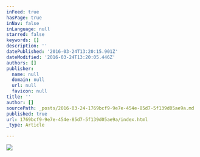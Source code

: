 ```yaml
---
inFeed: true
hasPage: true
inNav: false
inLanguage: null
starred: false
keywords: []
description: ''
datePublished: '2016-03-24T13:20:15.901Z'
dateModified: '2016-03-24T13:20:05.446Z'
authors: []
publisher:
  name: null
  domain: null
  url: null
  favicon: null
title: ''
author: []
sourcePath: _posts/2016-03-24-1769bcf9-9e7e-454e-85d7-5f139d05ae9a.md
published: true
url: 1769bcf9-9e7e-454e-85d7-5f139d05ae9a/index.html
_type: Article

---
```

![](https://the-grid-user-content.s3-us-west-2.amazonaws.com/55ee090c-eb19-4e4f-9efc-5278b88f0772.png)